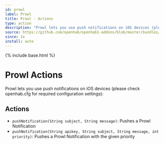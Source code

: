```yaml
---
id: prowl
label: Prowl
title: Prowl - Actions
type: action
description: "Prowl lets you use push notifications on iOS devices (please check openhab.cfg for required configuration settings):"
source: https://github.com/openhab/openhab1-addons/blob/master/bundles/action/org.openhab.action.prowl/README.md
since: 1x
install: auto
---
```


<!-- Attention authors: Do not edit directly. Please add your changes to the appropriate source repository -->

{% include base.html %}

# Prowl Actions

Prowl lets you use push notifications on iOS devices (please check openhab.cfg for required configuration settings):

## Actions

*   `pushNotification(String subject, String message)`: Pushes a Prowl Notification
*   `pushNotification(String apikey, String subject, String message, int priority)`: Pushes a Prowl Notification with the given priority
